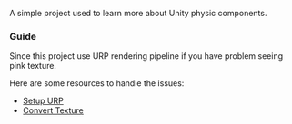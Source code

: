 A simple project used to learn more about Unity physic components.

### Guide
Since this project use URP rendering pipeline if you have problem seeing pink texture.

Here are some resources to handle the issues:
- [Setup URP](https://docs.unity3d.com/Packages/com.unity.render-pipelines.universal@7.1/manual/InstallURPIntoAProject.html)
- [Convert Texture](https://simonpham.medium.com/day-52-how-to-convert-to-universal-rendering-pipeline-urp-in-unity-4ac3d9e93e54)
